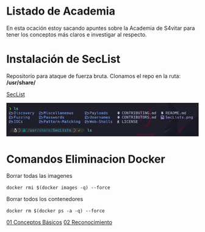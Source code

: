# Listado de Academia
En esta ocación estoy sacando apuntes sobre la Academia de S4vitar para tener los conceptos más claros e investigar al respecto.

# Instalación de SecList

Repositorio para ataque de fuerza bruta.
Clonamos el repo en la ruta: **/usr/share/**

[SecList](https://github.com/danielmiessler/SecLists)

![label text](imgs/01.png)

# Comandos Eliminacion Docker

Borrar todas las imagenes

```
docker rmi $(docker images -q) --force
```

Borrar todos los contenedores

```
docker rm $(docker ps -a -q) --force
```

[01 Conceptos Básicos](https://github.com/sacrabma92/CiberSecurity/tree/main/03_Academia/01%20Conceptos%20Basicos)
[02 Reconocimiento](https://github.com/sacrabma92/CiberSecurity/tree/main/03_Academia/02_Reconocimiento)
